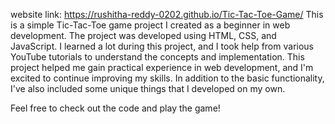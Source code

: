 website link: https://rushitha-reddy-0202.github.io/Tic-Tac-Toe-Game/
This is a simple Tic-Tac-Toe game project I created as a beginner in web development. The project was developed using HTML, CSS, and JavaScript.
I learned a lot during this project, and I took help from various YouTube tutorials to understand the concepts and implementation. 
This project helped me gain practical experience in web development, and I'm excited to continue improving my skills.
In addition to the basic functionality, I've also included some unique things that I developed on my own.

Feel free to check out the code and play the game!
